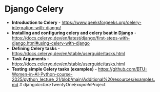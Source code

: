 # Django Celery

- **Introduction to Celery** - https://www.geeksforgeeks.org/celery-integration-with-django/
- **Installing and configuring celery and celery beat  in Django** - https://docs.celeryq.dev/en/latest/django/first-steps-with-django.html#using-celery-with-django
- **Defining Celery tasks** - https://docs.celeryq.dev/en/stable/userguide/tasks.html
- **Task Arguments** - https://docs.celeryq.dev/en/stable/userguide/tasks.html
- **Testing simple Celery tasks (examples)** - https://github.com/BTU-Women-in-AI-Python-course-2025/python_lecture_21/blob/main/Additional%20resources/examples.md
#   d j a n g o _ l e c t u r e _ T w e n t y O n e _ E x a p m l e _ P r o j e c t  
 